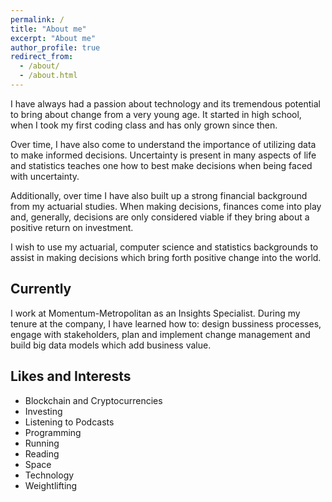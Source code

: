 ```yaml
---
permalink: /
title: "About me"
excerpt: "About me"
author_profile: true
redirect_from: 
  - /about/
  - /about.html
---
```


I have always had a passion about technology and its tremendous potential to bring about change from a very young age. It started in  high school, when I took my first coding class and has only grown since then.

Over time, I have also come to understand the importance of utilizing data to make informed decisions. Uncertainty is present in many aspects of life and statistics teaches one how to best make decisions when being faced with uncertainty.  

Additionally, over time I have also built up a strong financial background from my actuarial studies. When making decisions, finances come into play and, generally, decisions are only considered viable if they bring about a positive return on investment.

I wish to use my actuarial, computer science and statistics backgrounds to assist in making decisions which bring forth positive change into the world. 

## Currently

I work at Momentum-Metropolitan as an Insights Specialist. During my tenure at the company, I have learned how to: design bussiness processes, engage with stakeholders, plan and implement change management and build big data models which add business value. 

## Likes and Interests

* Blockchain and Cryptocurrencies
* Investing
* Listening to Podcasts
* Programming
* Running
* Reading
* Space
* Technology
* Weightlifting
